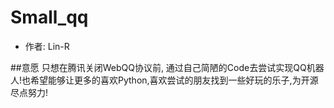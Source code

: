 # Small_qq
* 作者: Lin-R

##意愿
只想在腾讯关闭WebQQ协议前, 通过自己简陋的Code去尝试实现QQ机器人!也希望能够让更多的喜欢Python,喜欢尝试的朋友找到一些好玩的乐子,为开源尽点努力!




